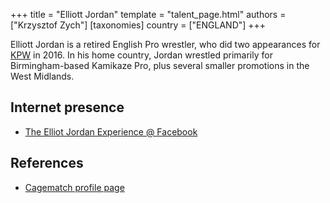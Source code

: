 +++
title = "Elliott Jordan"
template = "talent_page.html"
authors = ["Krzysztof Zych"]
[taxonomies]
country = ["ENGLAND"]
+++

Elliott Jordan is a retired English Pro wrestler, who did two appearances for [KPW](@/o/kpw.md) in 2016. In his home country, Jordan wrestled primarily for Birmingham-based Kamikaze Pro, plus several smaller promotions in the West Midlands.

## Internet presence

* [The Elliot Jordan Experience @ Facebook](https://www.facebook.com/Theelliottjordanexperience)

## References

* [Cagematch profile page](https://www.cagematch.net/?id=2&nr=21619)
